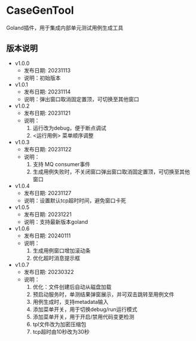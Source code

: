 # CaseGenTool

Goland插件，用于集成内部单元测试用例生成工具


## 版本说明
+ v1.0.0
  + 发布日期: 20231113
  + 说明：初始版本
+ v1.0.1
  + 发布日期: 20231114
  + 说明：弹出窗口取消固定置顶，可切换至其他窗口
+ v1.0.2
  + 发布日期: 20231121
  + 说明：
    1. 运行改为debug，便于断点调试
    2. <运行用例> 菜单顺序调整
+ v1.0.3
  + 发布日期: 20231122
  + 说明：
    1. 支持 MQ consumer事件
    2. 生成用例失败时，不关闭窗口弹出窗口取消固定置顶，可切换至其他窗口
+ v1.0.4
  + 发布日期: 20231127
  + 说明：设置默认tcp超时时间，避免窗口卡死
+ v1.0.5
  + 发布日期: 20231221
  + 说明：支持最新版本goland
+ v1.0.6
  + 发布日期: 20240111
  + 说明：
    1. 生成用例窗口增加滚动条
    2. 优化超时消息提示框
+ v1.0.7
  + 发布日期: 20230322
  + 说明：
    1. 优化：文件创建后自动从磁盘加载
    2. 预启动服务时，单测结果弹窗展示，并可双击跳转至用例文件
    3. 用例生成时，支持metadata输入
    4. 添加菜单开关，用于切换debug/run运行模式
    5. 添加菜单开关，用于开启/禁用代码变更检测
    6. tpl文件改为加密压缩包
    7. tcp超时由10秒改为30秒